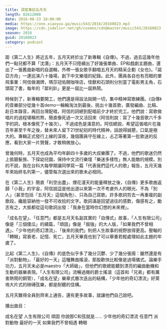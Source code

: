 ```yaml
---
title: 深度專訪五月天
length: 82612000
date: 2016-08-23 18:00:00
media: https://one.xiaoyuu.ga/music543/2016/20160823.mp3
image: https://cdn.jsdelivr.net/gh/coxmos/cdn@master/music543/20160823.jpg
season: 2016
guid: 20160823
category: podcast
---
```


距《第二人生》將近五年，五月天終於出了新專輯《自傳》。不過，過去這幾年他們一點兒都不算「沈潛」：五月天不只陸續出了好幾張單曲、EP和戲劇主題曲，還出了一張舊曲新唱的自選輯，外帶一張女歌手翻唱五月天的精采企劃《女也》。「諾亞方舟」一連巡演八十幾場，創下中文樂壇的紀錄。此外，團員各自也有亮眼的單飛事業：阿信做潮牌，瑪莎冠佑開咖啡店，怪獸和石頭則分別當了電影男主角，石頭寫了書，每年的「犀利趴」更是一屆比一屆熱鬧。

時候到了，新專輯要開工，他們還是得設法拋開一切，集中精神寫歌練團。《自傳》的音樂部分從幾十首demo一輪輪淘汰到最後，挑出十幾首歌，廣發編曲、比稿、赴日本錄音，再回台灣配唱，阿信的詞總到配唱前夕才終於完工。他們說：寫歌做唱片的過程堪稱煎熬，簡直像死過一次又活回來（阿信則說：寫了十幾首歌六千多字的詞，根本像死了十幾次）。
不過成色是滿意的。阿信總說，希望這張唱片在幾百年甚至千年之後，替未來人留下21世紀初的時代精神，話說得誠懇，口氣是極大的。專輯正式發行上線的深夜，幾個團員守在線上，忐忑等著第一批歌迷的反應，看到大家一片贊聲，才敢稍微放心。

曾幾何時，五月天也成為平均年齡四十多歲的大叔樂團了。不過，他們的歌迷仍然上抵銀髮族、下探幼兒園，保持中文流行樂壇「樂迷多樣性」無人能敵的規模。別的不說，我在台科大每學期讓同學寫一篇「代表我們這代人的歌」報告，五月天幾年來始終名列第一，儘管每次選出來的歌未必相同。

在《第二人生》簡直「利空出盡」、煙花漫天的能量釋放之後，《自傳》更多歌曲返歸「小我」的宇宙，阿信說這是他出道以來第一次不考慮外人的眼光、不為「別人」（甚至包括『五月天』這個角色）、只為自己寫歌。許多歌詞剪去一再重複的副歌段，纔能容納他一發不可收拾的文字。歌詞滿是回望過往的感歎，傷感有之，勵志有之，大抵都從這句歌詞出發：「我身在當時你幻想的未來裡」。

「成名在望」、「任意門」都是五月天名副其實的「自傳式」故事，「人生有限公司」像是「三個傻瓜」的續篇，「頑固」像是「倔強」的大人版，「如果我們不曾相遇」、「少年他的奇幻漂流」、「後來的我們」則把人生故事的視野放得更高。壓軸的「轉眼」寫衰老、記憶、死亡，五月天畢竟也到了可以舉重若輕處理如此主題的年歲了。

比起《第二人生》，《自傳》的底色似乎多了幾分沉鬱、少了幾分張揚：雖然還是有「派對動物」、「最好的一天」這種舞曲搖滾，那股歡快比較像是過場儀式。論樂手功力，五月天未必是maestro「大師級」，但他們的歌總能聽到漂亮的編曲動機和生動的器樂表現。「人生有限公司」流暢過癮的爵士搖滾（這首和「兄弟」都有厲害熱鬧的銅管），「成名在望」樂章式層次迭出的結構，「少年他的奇幻漂流」好萊塢大片式的磅礡弦樂，都是耐聽的佳構。

五月天難得全員到齊來上通告，還有更多故事，就讓他們自己說吧。

播出曲目：

成名在望
人生有限公司
頑固
你說那C和弦就是……
少年他的奇幻漂流
任意門
派對動物
最好的一天
如果我們不曾相遇
轉眼
